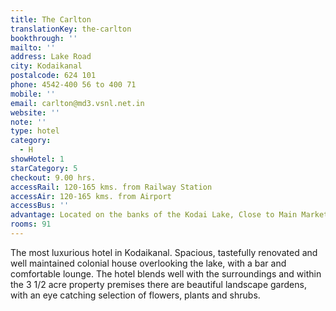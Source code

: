 ```yaml
---
title: The Carlton
translationKey: the-carlton
bookthrough: ''
mailto: ''
address: Lake Road
city: Kodaikanal
postalcode: 624 101
phone: 4542-400 56 to 400 71
mobile: ''
email: carlton@md3.vsnl.net.in
website: ''
note: ''
type: hotel
category:
  - H
showHotel: 1
starCategory: 5
checkout: 9.00 hrs.
accessRail: 120-165 kms. from Railway Station
accessAir: 120-165 kms. from Airport
accessBus: ''
advantage: Located on the banks of the Kodai Lake, Close to Main Market Place
rooms: 91
---
```

The most luxurious hotel in Kodaikanal. Spacious, tastefully renovated and well maintained colonial house overlooking the lake, with a bar and comfortable lounge. The hotel blends well with the surroundings and within the 3 1/2 acre property premises there are beautiful landscape gardens, with an eye catching selection of flowers, plants and shrubs.